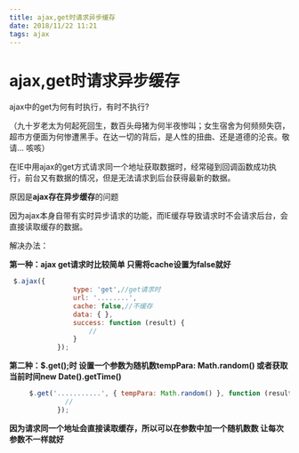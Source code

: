 ```yaml
---
title: ajax,get时请求异步缓存
date: 2018/11/22 11:21
tags: ajax
---
```

 # ajax,get时请求异步缓存

ajax中的get为何有时执行，有时不执行?

（九十岁老太为何起死回生，数百头母猪为何半夜惨叫；女生宿舍为何频频失窃，超市方便面为何惨遭黑手。在达一切的背后，是人性的扭曲、还是道德的沦丧。敬请... 咳咳）



在IE中用ajax的get方式请求同一个地址获取数据时，经常碰到回调函数成功执行，前台又有数据的情况，但是无法请求到后台获得最新的数据。

原因是**ajax存在异步缓存**的问题

因为ajax本身自带有实时异步请求的功能，而IE缓存导致请求时不会请求后台，会直接读取缓存的数据。

解决办法：

**第一种：ajax get请求时比较简单 只需将cache设置为false就好**

```javascript
 $.ajax({
                type: 'get',//get请求时
                url: '........',
                cache: false,//不缓存
                data: { },
                success: function (result) {
                    //
                }
            });
```

**第二种：$.get();时 设置一个参数为随机数tempPara: Math.random() 或者获取当前时间new Date().getTime()**

```javascript
     $.get('...........', { tempPara: Math.random() }, function (result) {
              //
            });
```

**因为请求同一个地址会直接读取缓存，所以可以在参数中加一个随机数数 让每次参数不一样就好**
